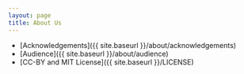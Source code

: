 ```yaml
---
layout: page
title: About Us
---
```


* [Acknowledgements]({{ site.baseurl }}/about/acknowledgements)
* [Audience]({{ site.baseurl }}/about/audience)
* [CC-BY and MIT License]({{ site.baseurl }}/LICENSE)
